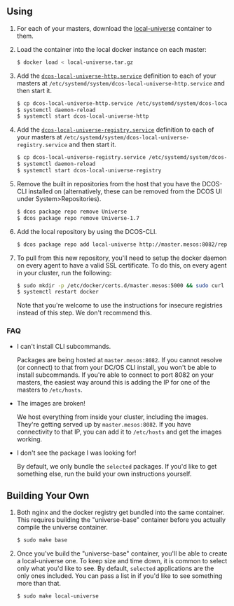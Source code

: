 
## Using

1. For each of your masters, download the [local-universe](https://downloads.mesosphere.com/universe/public/local-universe.tar.gz) container to them.

1. Load the container into the local docker instance on each master:

    ```bash
    $ docker load < local-universe.tar.gz
    ```

1. Add the [`dcos-local-universe-http.service`](link) definition to each of your masters at `/etc/systemd/system/dcos-local-universe-http.service` and then start it.

    ```bash
    $ cp dcos-local-universe-http.service /etc/systemd/system/dcos-local-universe-http.service
    $ systemctl daemon-reload
    $ systemctl start dcos-local-universe-http
    ```

1. Add the [`dcos-local-universe-registry.service`](link) definition to each of your masters at `/etc/systemd/system/dcos-local-universe-registry.service` and then start it.

    ```bash
    $ cp dcos-local-universe-registry.service /etc/systemd/system/dcos-local-universe-registry.service
    $ systemctl daemon-reload
    $ systemctl start dcos-local-universe-registry
    ```

1. Remove the built in repositories from the host that you have the DCOS-CLI installed on (alternatively, these can be removed from the DCOS UI under System>Repositories).

    ```bash
    $ dcos package repo remove Universe
    $ dcos package repo remove Universe-1.7
    ```

1. Add the local repository by using the DCOS-CLI.

    ```bash
    $ dcos package repo add local-universe http://master.mesos:8082/repo
    ```

1. To pull from this new repository, you'll need to setup the docker daemon on every agent to have a valid SSL certificate. To do this, on every agent in your cluster, run the following:

    ```bash
    $ sudo mkdir -p /etc/docker/certs.d/master.mesos:5000 && sudo curl -o /etc/docker/certs.d/master.mesos:5000/ca.crt http://master.mesos:8082/certs/domain.crt
    $ systemctl restart docker
    ```

    Note that you're welcome to use the instructions for insecure registries instead of this step. We don't recommend this.

### FAQ

- I can't install CLI subcommands.

    Packages are being hosted at `master.mesos:8082`. If you cannot resolve (or connect) to that from your DC/OS CLI install, you won't be able to install subcommands. If you're able to connect to port 8082 on your masters, the easiest way around this is adding the IP for one of the masters to `/etc/hosts`.

- The images are broken!

    We host everything from inside your cluster, including the images. They're getting served up by `master.mesos:8082`. If you have connectivity to that IP, you can add it to `/etc/hosts` and get the images working.

- I don't see the package I was looking for!

    By default, we only bundle the `selected` packages. If you'd like to get something else, run the build your own instructions yourself.

## Building Your Own

1. Both nginx and the docker registry get bundled into the same container. This requires building the "universe-base" container before you actually compile the universe container.

    ```bash
    $ sudo make base
    ```

1. Once you've build the "universe-base" container, you'll be able to create a local-universe one. To keep size and time down, it is common to select only what you'd like to see. By default, `selected` applications are the only ones included. You can pass a list in if you'd like to see something more than that.

    ```bash
    $ sudo make local-universe
    ```
